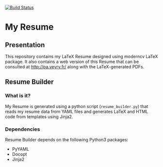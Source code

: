 [![Build Status](https://travis-ci.org/paveyry/CV.svg?branch=master)](https://travis-ci.org/paveyry/CV)

# My Resume

## Presentation
This repository contains my LaTeX Resume designed using moderncv LaTeX package.
It also contains a web version of this Resume that can be consulted at 
http://pa.veyry.fr/ along with the LaTeX-generated PDFs.

## Resume Builder

### What is it?

My Resume is generated using a python script (`resume_builder.py`) that reads my resume data
from YAML files and generates LaTeX and HTML code from templates using Jinja2.

### Dependencies

Resume Builder depends on the following Python3 packages:
- PyYAML
- Docopt
- Jinja2
